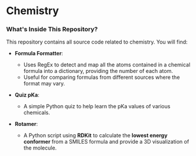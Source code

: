 # Chemistry

### What's Inside This Repository?
This repository contains all source code related to chemistry. You will find:

* **Formula Formatter**:
    - Uses RegEx to detect and map all the atoms contained in a chemical formula into a dictionary, providing the number of each atom.
    - Useful for comparing formulas from different sources where the format may vary.

* **Quiz pKa**:
    - A simple Python quiz to help learn the pKa values of various chemicals.

* **Rotamer**:
    - A Python script using **RDKit** to calculate the **lowest energy conformer** from a SMILES formula and provide a 3D visualization of the molecule.
